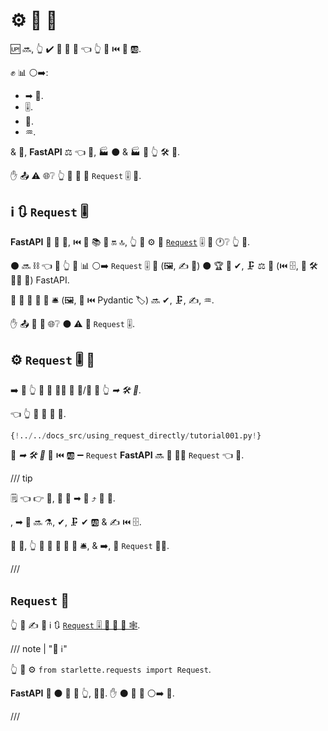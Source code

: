 # ⚙️ 📨 🔗

🆙 🔜, 👆 ✔️ 📣 🍕 📨 👈 👆 💪 ⏮️ 👫 🆎.

✊ 📊 ⚪️➡️:

* ➡ 🔢.
* 🎚.
* 🍪.
* ♒️.

&amp; 🔨, **FastAPI** ⚖ 👈 💽, 🏭 ⚫️ &amp; 🏭 🧾 👆 🛠️ 🔁.

✋️ 📤 ⚠ 🌐❔ 👆 💪 💪 🔐 `Request` 🎚 🔗.

## ℹ 🔃 `Request` 🎚

**FastAPI** 🤙 **💃** 🔘, ⏮️ 🧽 📚 🧰 🔛 🔝, 👆 💪 ⚙️ 💃 <a href="https://www.starlette.io/requests/" class="external-link" target="_blank">`Request`</a> 🎚 🔗 🕐❔ 👆 💪.

⚫️ 🔜 ⛓ 👈 🚥 👆 🤚 📊 ⚪️➡️ `Request` 🎚 🔗 (🖼, ✍ 💪) ⚫️ 🏆 🚫 ✔, 🗜 ⚖️ 📄 (⏮️ 🗄, 🏧 🛠️ 👩‍💻 🔢) FastAPI.

👐 🙆 🎏 🔢 📣 🛎 (🖼, 💪 ⏮️ Pydantic 🏷) 🔜 ✔, 🗜, ✍, ♒️.

✋️ 📤 🎯 💼 🌐❔ ⚫️ ⚠ 🤚 `Request` 🎚.

## ⚙️ `Request` 🎚 🔗

➡️ 🌈 👆 💚 🤚 👩‍💻 📢 📢/🦠 🔘 👆 *➡ 🛠️ 🔢*.

👈 👆 💪 🔐 📨 🔗.

```Python hl_lines="1  7-8"
{!../../docs_src/using_request_directly/tutorial001.py!}
```

📣 *➡ 🛠️ 🔢* 🔢 ⏮️ 🆎 ➖ `Request` **FastAPI** 🔜 💭 🚶‍♀️ `Request` 👈 🔢.

/// tip

🗒 👈 👉 💼, 👥 📣 ➡ 🔢 ⤴️ 📨 🔢.

, ➡ 🔢 🔜 ⚗, ✔, 🗜 ✔ 🆎 &amp; ✍ ⏮️ 🗄.

🎏 🌌, 👆 💪 📣 🙆 🎏 🔢 🛎, &amp; ➡, 🤚 `Request` 💁‍♂️.

///

## `Request` 🧾

👆 💪 ✍ 🌅 ℹ 🔃 <a href="https://www.starlette.io/requests/" class="external-link" target="_blank">`Request` 🎚 🛂 💃 🧾 🕸</a>.

/// note | "📡 ℹ"

👆 💪 ⚙️ `from starlette.requests import Request`.

**FastAPI** 🚚 ⚫️ 🔗 🏪 👆, 👩‍💻. ✋️ ⚫️ 👟 🔗 ⚪️➡️ 💃.

///
